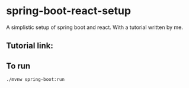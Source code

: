 # spring-boot-react-setup
A simplistic setup of spring boot and react. With a tutorial written by me. 

## Tutorial link:


## To run
```
./mvnw spring-boot:run
```
